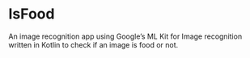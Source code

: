 # IsFood
An image recognition app using Google’s ML Kit for Image recognition written in Kotlin to check if an image is food or not.
